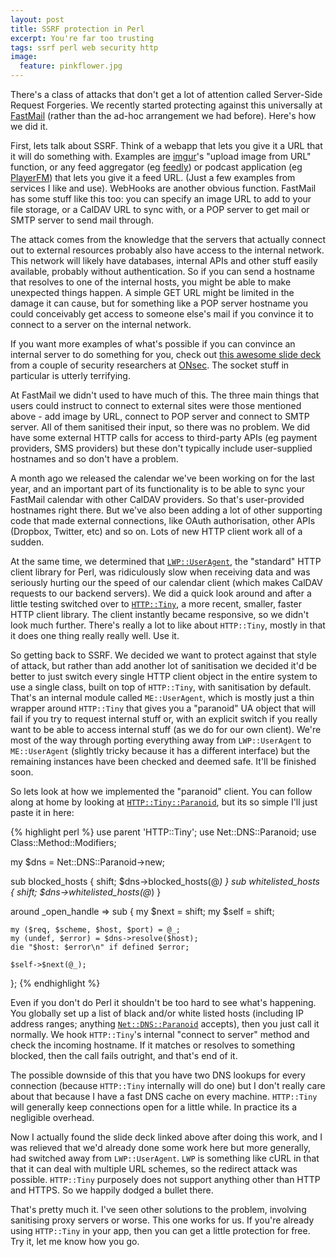 ```yaml
---
layout: post
title: SSRF protection in Perl
excerpt: You're far too trusting
tags: ssrf perl web security http
image:
  feature: pinkflower.jpg
---
```


There's a class of attacks that don't get a lot of attention called Server-Side Request Forgeries. We recently started protecting against this universally at [FastMail](https://www.fastmail.fm) (rather than the ad-hoc arrangement we had before). Here's how we did it.

First, lets talk about SSRF. Think of a webapp that lets you give it a URL that it will do something with. Examples are [imgur](http://imgur.com/)'s "upload image from URL" function, or any feed aggregator (eg [feedly](http://feedly.com/)) or podcast application (eg [PlayerFM](https://player.fm)) that lets you give it a feed URL. (Just a few examples from services I like and use). WebHooks are another obvious function. FastMail has some stuff like this too: you can specify an image URL to add to your file storage, or a CalDAV URL to sync with, or a POP server to get mail or SMTP server to send mail through.

The attack comes from the knowledge that the servers that actually connect out to external resources probably also have access to the internal network. This network will likely have databases, internal APIs and other stuff easily available, probably without authentication. So if you can send a hostname that resolves to one of the internal hosts, you might be able to make unexpected things happen. A simple GET URL might be limited in the damage it can cause, but for something like a POP server hostname you could conceivably get access to someone else's mail if you convince it to connect to a server on the internal network.

If you want more examples of what's possible if you can convince an internal server to do something for you, check out [this awesome slide deck](http://www.slideshare.net/d0znpp/ssrf-attacks-and-sockets-smorgasbord-of-vulnerabilities) from a couple of security researchers at [ONsec](http://onsec.ru/). The socket stuff in particular is utterly terrifying.

At FastMail we didn't used to have much of this. The three main things that users could instruct to connect to external sites were those mentioned above - add image by URL, connect to POP server and connect to SMTP server. All of them sanitised their input, so there was no problem. We did have some external HTTP calls for access to third-party APIs (eg payment providers, SMS providers) but these don't typically include user-supplied hostnames and so don't have a problem.

A month ago we released the calendar we've been working on for the last year, and an important part of its functionality is to be able to sync your FastMail calendar with other CalDAV providers. So that's user-provided hostnames right there. But we've also been adding a lot of other supporting code that made external connections, like OAuth authorisation, other APIs (Dropbox, Twitter, etc) and so on. Lots of new HTTP client work all of a sudden.

At the same time, we determined that [`LWP::UserAgent`](https://metacpan.org/pod/LWP::UserAgent), the "standard" HTTP client library for Perl, was ridiculously slow when receiving data and was seriously hurting our the speed of our calendar client (which makes CalDAV requests to our backend servers). We did a quick look around and after a little testing switched over to [`HTTP::Tiny`](https://metacpan.org/pod/HTTP::Tiny), a more recent, smaller, faster HTTP client library. The client instantly became responsive, so we didn't look much further. There's really a lot to like about `HTTP::Tiny`, mostly in that it does one thing really really well. Use it.

So getting back to SSRF. We decided we want to protect against that style of attack, but rather than add another lot of sanitisation we decided it'd be better to just switch every single HTTP client object in the entire system to use a single class, built on top of `HTTP::Tiny`, with sanitisation by default. That's an internal module called `ME::UserAgent`, which is mostly just a thin wrapper around `HTTP::Tiny` that gives you a "paranoid" UA object that will fail if you try to request internal stuff or, with an explicit switch if you really want to be able to access internal stuff (as we do for our own client). We're most of the way through porting everything away from `LWP::UserAgent` to `ME::UserAgent` (slightly tricky because it has a different interface) but the remaining instances have been checked and deemed safe. It'll be finished soon.

So lets look at how we implemented the "paranoid" client. You can follow along at home by looking at [`HTTP::Tiny::Paranoid`](https://metacpan.org/pod/HTTP::Tiny::Paranoid), but its so simple I'll just paste it in here:

{% highlight perl %}
use parent 'HTTP::Tiny';
use Net::DNS::Paranoid;
use Class::Method::Modifiers;
    
my $dns = Net::DNS::Paranoid->new;
    
sub blocked_hosts { shift; $dns->blocked_hosts(@_) }
sub whitelisted_hosts { shift; $dns->whitelisted_hosts(@_) }
    
around _open_handle => sub {
    my $next = shift;
    my $self = shift;
    
    my ($req, $scheme, $host, $port) = @_;
    my (undef, $error) = $dns->resolve($host);
    die "$host: $error\n" if defined $error;
    
    $self->$next(@_);
};
{% endhighlight %}

Even if you don't do Perl it shouldn't be too hard to see what's happening. You globally set up a list of black and/or white listed hosts (including IP address ranges; anything [`Net::DNS::Paranoid`](https://metacpan.org/pod/Net::DNS::Paranoid) accepts), then you just call it normally. We hook `HTTP::Tiny`'s internal "connect to server" method and check the incoming hostname. If it matches or resolves to something blocked, then the call fails outright, and that's end of it.

The possible downside of this that you have two DNS lookups for every connection (because `HTTP::Tiny` internally will do one) but I don't really care about that because I have a fast DNS cache on every machine. `HTTP::Tiny` will generally keep connections open for a little while. In practice its a negligible overhead.

Now I actually found the slide deck linked above after doing this work, and I was relieved that we'd already done some work here but more generally, had switched away from `LWP::UserAgent`. `LWP` is something like cURL in that that it can deal with multiple URL schemes, so the redirect attack was possible. `HTTP::Tiny` purposely does not support anything other than HTTP and HTTPS. So we happily dodged a bullet there.

That's pretty much it. I've seen other solutions to the problem, involving sanitising proxy servers or worse. This one works for us. If you're already using `HTTP::Tiny` in your app, then you can get a little protection for free. Try it, let me know how you go.
